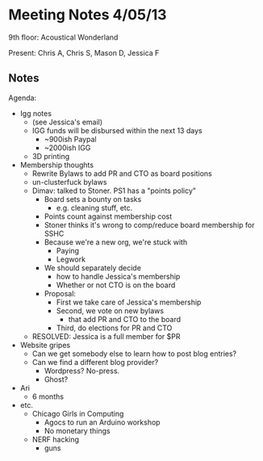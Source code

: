 Meeting Notes 4/05/13
===============

9th floor: Acoustical Wonderland

Present: Chris A, Chris S, Mason D, Jessica F

Notes
-----

Agenda:
- Igg notes
	- (see Jessica's email)
	- IGG funds will be disbursed within the next 13 days
		- ~900ish Paypal
		- ~2000ish IGG
	- 3D printing
- Membership thoughts
	- Rewrite Bylaws to add PR and CTO as board positions
	- un-clusterfuck bylaws
	- Dimav: talked to Stoner. PS1 has a "points policy"
		- Board sets a bounty on tasks
			- e.g. cleaning stuff, etc.
		- Points count against membership cost
		- Stoner thinks it's wrong to comp/reduce board membership for SSHC
		- Because we're a new org, we're stuck with
			- Paying
			- Legwork
		- We should separately decide
			- how to handle Jessica's membership
			- Whether or not CTO is on the board
		- Proposal:
			- First we take care of Jessica's membership
			- Second, we vote on new bylaws
				- that add PR and CTO to the board
			- Third, do elections for PR and CTO
	- RESOLVED: Jessica is a full member for $PR
- Website gripes
	- Can we get somebody else to learn how to post blog entries?
	- Can we find a different blog provider?
		- Wordpress? No-press.
		- Ghost?
- Ari
	- 6 months
- etc.
	- Chicago Girls in Computing
		- Agocs to run an Arduino workshop
		- No monetary things
	- NERF hacking
		- guns
		
